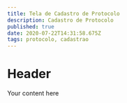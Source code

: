 ```yaml
---
title: Tela de Cadastro de Protocolo
description: Cadastro de Protocolo
published: true
date: 2020-07-22T14:31:58.675Z
tags: protocolo, cadastrao
---
```


# Header
Your content here